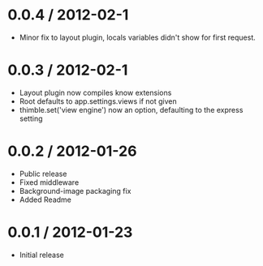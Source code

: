 0.0.4 / 2012-02-1
==================

  * Minor fix to layout plugin, locals variables didn't show for first request.

0.0.3 / 2012-02-1
==================
  
  * Layout plugin now compiles know extensions
  * Root defaults to app.settings.views if not given
  * thimble.set('view engine') now an option, defaulting to the express setting

0.0.2 / 2012-01-26
==================

  * Public release
  * Fixed middleware
  * Background-image packaging fix
  * Added Readme

0.0.1 / 2012-01-23
==================

  * Initial release
